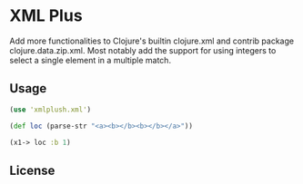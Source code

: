 # XML Plus

Add more functionalities to Clojure's builtin clojure.xml and contrib package
clojure.data.zip.xml. Most notably add the support for using integers to select
a single element in a multiple match.


## Usage
```clojure
(use 'xmlplush.xml')

(def loc (parse-str "<a><b></b><b></b></a>"))

(x1-> loc :b 1)
```

## License

